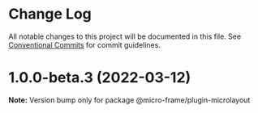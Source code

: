 # Change Log

All notable changes to this project will be documented in this file.
See [Conventional Commits](https://conventionalcommits.org) for commit guidelines.

# 1.0.0-beta.3 (2022-03-12)

**Note:** Version bump only for package @micro-frame/plugin-microlayout

